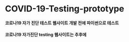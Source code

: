 # COVID-19-Testing-prototype

#### 코로나19 자가 진단 테스트 웹사이트 개발 전에 파이썬으로 테스트
#### 코로나19 자가진단 testing 웹사이트는 추후에 
